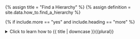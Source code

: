 <!--------------------------------------------- TITLE AND DEFINITION starts -->

{% assign title = "Find a Hierarchy" %}
{% assign definition = site.data.how_to.find_a_hierarchy %}

<!--------------------------------------------- TITLE AND DEFINITION ends -->

{% if include.more == "yes" and include.heading == "more" %}
<details class='detailsCollapsible'><summary class='nobr'>Click to learn how to {{ title | downcase }}{{plural}}
</summary>
{% endif %}

{% if include.heading != "" and include.heading != "more" %}
{{include.heading}} How to {{title}}
{% endif %}

{% if include.table == "yes" %}
<table class='definitionTable'><tr><td>
{% endif %}

{% if include.definition == "bold" %}
<strong><i>In brief: </i>{{ definition }}</strong>
{% else %}
{% if include.definition != "no" %}
<strong><i>In brief: </i></strong> {{ definition }}
{% endif %}
{% endif %}

{% if include.table == "yes" %}
</td></tr></table>
{% endif %}

{% if include.more == "yes" and include.content == "more" and include.heading != "more" %}
<details class='detailsCollapsible'><summary class='nobr'>Click to learn how to {{ title | downcase }}{{plural}}
</summary>
{% endif %}

{% if include.content != "no" %}

<!--------------------------------------------- CONTENT starts -->

**1. Go to the workspace node.**

{% include /how_to/go-to-the-workspace-node.md heading="more" definition="yes" content="yes" extended="no" table="yes" more="yes"%}

**2. Pan the design space in the desired direction.**

The design space is organized over a square perimeter around the workspace node, and each hierarchy is located on one of the cardinal directions. Hierarchies feature an ever-present white ring. The ring hints the direction in which a hierarchy is located.

| Hierarchy | Cardinal Direction | Direction | Keyboard Shortcut (windows only) |
| :--- | :---: | :---: | :--- |
| **Sparta Data Mine** | North | &#8593; | <kbd>Ctrl</kbd> + <kbd>Alt</kbd> + <kbd>S</kbd> (*S for Sparta*) |
| **WHB Trading System** | North East | &#8599; | <kbd>Ctrl</kbd> + <kbd>Alt</kbd> + <kbd>W</kbd> (*W for Weak Hands Buster*) |
| **BRR trading System** | East | &#8594; | <kbd>Ctrl</kbd> + <kbd>Alt</kbd> + <kbd>B</kbd> (*B for Bull Run Rider*) |
| **Super Scripts** | South East | &#8600; | <kbd>Ctrl</kbd> + <kbd>Alt</kbd> + <kbd>Z</kbd> (*Z for, well...*) |
| **Network** | South | &#8595; | <kbd>Ctrl</kbd> + <kbd>Alt</kbd> + <kbd>N</kbd> (*N for Network*) |
| **Crypto Ecosystem** | South West | &#8601; | <kbd>Ctrl</kbd> + <kbd>Alt</kbd> + <kbd>E</kbd> (*E for Ecosystem*) |
| **Charting System** | West | &#8592; | <kbd>Ctrl</kbd> + <kbd>Alt</kbd> + <kbd>C</kbd> (*C for Charting System*) |
| **Masters Data Mine** | North West | &#8598; | <kbd>Ctrl</kbd> + <kbd>Alt</kbd> + <kbd>M</kbd> (*M for Masters*) |

{% include image.html file='how-to/find-a-hierarchy-00.gif' url='yes' max-width='100' caption='Navigate to the desired hierarchy starting from the workspace node and following the corresponding vertical, horizontal or diagonal direction. Once on a hierarchy, you can reach the next one by following a square perimeter around the workspace.' %}

<!--------------------------------------------- CONTENT ends -->

{% endif %}

{% if include.more == "yes" and include.extended == "more" and include.content != "more" and include.heading != "more" %}
<details class='detailsCollapsible'><summary class='nobr'>Click to learn how to {{ title | downcase }}{{plural}}
</summary>
{% endif %}

{% if include.extended != "no" %}

<!--------------------------------------------- EXTENDED starts -->

XXXXXXXXXXXXXXXXXXXXXXXXXXXXXXXXXXXXXXXXXXXXXXXXXXXXXX

<!--------------------------------------------- EXTENDED ends -->

{% endif %}

{% if include.more == "yes" %}
</details>
{% endif %}